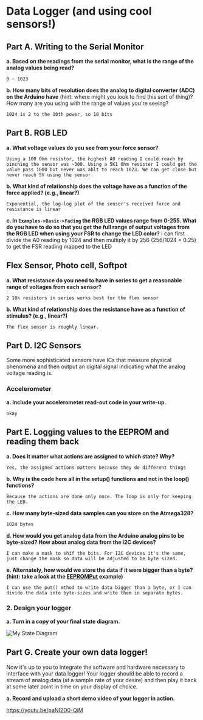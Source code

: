 # Data Logger (and using cool sensors!)

## Part A.  Writing to the Serial Monitor 
 
**a. Based on the readings from the serial monitor, what is the range of the analog values being read?**
 
    0 ~ 1023

**b. How many bits of resolution does the analog to digital converter (ADC) on the Arduino have** (hint: where might you look to find this sort of thing)? How many are you using with the range of values you're seeing?

    1024 is 2 to the 10th power, so 10 bits


## Part B. RGB LED
**a. What voltage values do you see from your force sensor?**

    Using a 100 Ohm resistor, the highest A0 reading I could reach by pinching the sensor was ~300. Using a 5K1 Ohm resister I could get the value pass 1000 but never was ablt to reach 1023. We can get close but never reach 5V using the sensor.

**b. What kind of relationship does the voltage have as a function of the force applied? (e.g., linear?)**

    Exponential, the log-log plot of the sensor's received force and resistance is linear

**c. In `Examples->Basic->Fading` the RGB LED values range from 0-255. What do you have to do so that you get the full range of output voltages from the RGB LED when using your FSR to change the LED color?**
    I can first divide the A0 reading by 1024 and then multiply it by 256 (256/1024 = 0.25) to get the FSR reading mapped to the LED


## Flex Sensor, Photo cell, Softpot

**a. What resistance do you need to have in series to get a reasonable range of voltages from each sensor?**

    2 10k resistors in series works best for the flex sensor

**b. What kind of relationship does the resistance have as a function of stimulus? (e.g., linear?)**

    The flex sensor is roughly linear.

## Part D. I2C Sensors 

Some more sophisticated sensors have ICs that measure physical phenomena and then output an digital signal indicating what the analog voltage reading is. 


### Accelerometer


**a. Include your accelerometer read-out code in your write-up.**

    okay

## Part E. Logging values to the EEPROM and reading them back
**a. Does it matter what actions are assigned to which state? Why?**

    Yes, the assigned actions matters because they do different things

**b. Why is the code here all in the setup() functions and not in the loop() functions?**

    Because the actions are done only once. The loop is only for keeping the LED.


**c. How many byte-sized data samples can you store on the Atmega328?**

    1024 bytes

**d. How would you get analog data from the Arduino analog pins to be byte-sized? How about analog data from the I2C devices?**

    I can make a mask to shif the bits. For I2C devices it's the same, just change the mask so data will be adjusted to be byte sized.
    
**e. Alternately, how would we store the data if it were bigger than a byte? (hint: take a look at the [EEPROMPut](https://www.arduino.cc/en/Reference/EEPROMPut) example)**

    I can use the put() mthod to write data bigger than a byte, or I can divide the data into byte-sizes and write them in separate bytes.


### 2. Design your logger

**a. Turn in a copy of your final state diagram.**

![My State Diagram](https://imgur.com/afMb6Qt.jpg)

## Part G. Create your own data logger!
Now it's up to you to integrate the software and hardware necessary to interface with your data logger! Your logger should be able to record a stream of analog data (at a sample rate of your desire) and then play it back at some later point in time on your display of choice.
 
**a. Record and upload a short demo video of your logger in action.**

https://youtu.be/paNI2D0-QiM